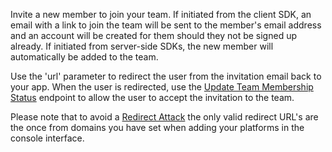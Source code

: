 Invite a new member to join your team. If initiated from the client SDK, an email with a link to join the team will be sent to the member's email address and an account will be created for them should they not be signed up already. If initiated from server-side SDKs, the new member will automatically be added to the team.

Use the 'url' parameter to redirect the user from the invitation email back to your app. When the user is redirected, use the [Update Team Membership Status](https://appwrite.io/docs/client/teams#teamsUpdateMembershipStatus) endpoint to allow the user to accept the invitation to the team. 

Please note that to avoid a [Redirect Attack](https://github.com/OWASP/CheatSheetSeries/blob/master/cheatsheets/Unvalidated_Redirects_and_Forwards_Cheat_Sheet.md) the only valid redirect URL's are the once from domains you have set when adding your platforms in the console interface.